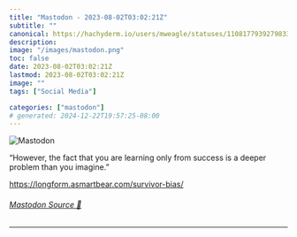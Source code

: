 ```yaml
---
title: "Mastodon - 2023-08-02T03:02:21Z"
subtitle: ""
canonical: https://hachyderm.io/users/mweagle/statuses/110817793927983326
description:
image: "/images/mastodon.png"
toc: false
date: 2023-08-02T03:02:21Z
lastmod: 2023-08-02T03:02:21Z
image: ""
tags: ["Social Media"]

categories: ["mastodon"]
# generated: 2024-12-22T19:57:25-08:00
---
```

![Mastodon](/images/mastodon.png)

<p>“However, the fact that you are learning only from success is a deeper problem than you imagine.”</p><p><a href="https://longform.asmartbear.com/survivor-bias/" target="_blank" rel="nofollow noopener noreferrer" translate="no"><span class="invisible">https://</span><span class="ellipsis">longform.asmartbear.com/surviv</span><span class="invisible">or-bias/</span></a></p>


###### [Mastodon Source 🐘](https://hachyderm.io/@mweagle/110817793927983326)

___
